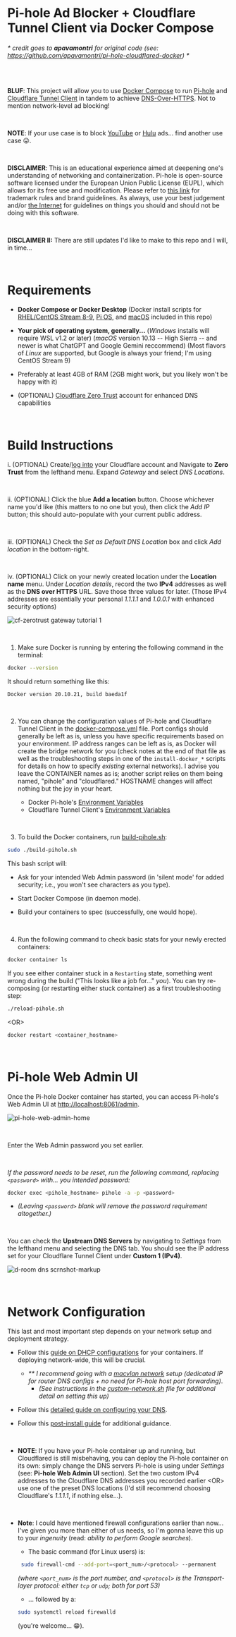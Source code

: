 # Pi-hole Ad Blocker + Cloudflare Tunnel Client via Docker Compose

###### \* _credit goes to **apavamontri** for original code (see: https://github.com/apavamontri/pi-hole-cloudflared-docker)_ *

<br>

**BLUF**: This project will allow you to use [Docker Compose](https://docs.docker.com/compose/) to run [Pi-hole](https://pi-hole.net/) and [Cloudflare Tunnel Client](https://github.com/cloudflare/cloudflared) in tandem to achieve [DNS-Over-HTTPS](https://docs.pi-hole.net/guides/dns/cloudflared/). Not to mention network-level ad blocking!

<br>

**NOTE**: If your use case is to block [YouTube](https://discourse.pi-hole.net/t/youtube-ads-getting-through-pihole-any-advances-in-100-blocking-without-also-blocking-youtube-videos/60951) or [Hulu](https://www.reddit.com/r/pihole/comments/lbzjyt/hulu_ads/?rdt=45152) ads... find another use case 😜.

<br>

**DISCLAIMER**: This is an educational experience aimed at deepening one's understanding of networking and containerization. Pi-hole is open-source software licensed under the European Union Public License (EUPL), which allows for its free use and modification. Please refer to [this link](https://pi-hole.net/trademark-rules-and-brand-guidelines/) for trademark rules and brand guidelines. As always, use your best judgement and/or [the Internet](https://www.reddit.com/r/pihole/comments/a6q2zv/are_there_any_legal_concerns_in_the_us_for_using/?rdt=44519) for guidelines on things you should and should not be doing with this software.

<br>

**DISCLAIMER II:** There are still updates I'd like to make to this repo and I will, in time...

<br>

# Requirements

* **Docker Compose or Docker Desktop** (Docker install scripts for [RHEL/CentOS Stream 8-9](./install-docker_rhel8-9.sh), [Pi OS](./install-docker_pi-os.sh), and [macOS](./install-docker_macos.sh) included in this repo)

* **Your pick of operating system, generally...** (_Windows_ installs will require WSL v1.2 or later) (_macOS_ version 10.13 -- High Sierra -- and newer is what ChatGPT and Google Gemini reccommend) (Most flavors of _Linux_ are supported, but Google is always your friend; I'm using CentOS Stream 9)

* Preferably at least 4GB of RAM (2GB might work, but you likely won't be happy with it)

* (OPTIONAL) [Cloudflare Zero Trust](https://www.cloudflare.com/zero-trust/products/access/) account for enhanced DNS capabilities

<br>

# Build Instructions

i. (OPTIONAL) Create/[log into](https://dash.cloudflare.com/login) your Cloudflare account and Navigate to **Zero Trust** from the lefthand menu. Expand _Gateway_ and select _DNS Locations_.

<br>

ii. (OPTIONAL) Click the blue **Add a location** button. Choose whichever name you'd like (this matters to no one but you), then click the _Add IP_ button; this should auto-populate with your current public address.

<br>

iii. (OPTIONAL) Check the _Set as Default DNS Location_ box and click _Add location_ in the bottom-right.

<br>

iv. (OPTIONAL) Click on your newly created location under the **Location name** menu. Under _Location details_, record the two **IPv4** addresses as well as the **DNS over HTTPS** URL. Save those three values for later. (Those IPv4 addresses are essentially your personal _1.1.1.1_ and _1.0.0.1_ with enhanced security options)

![cf-zerotrust gateway tutorial 1](https://github.com/user-attachments/assets/d543bdd3-a01e-4d81-844b-ab1543b02a5d)

<br>

1. Make sure Docker is running by entering the following command in the terminal:

```bash
docker --version
```

It should return something like this:

```text
Docker version 20.10.21, build baeda1f
```

<br>

2. You can change the configuration values of Pi-hole and Cloudflare Tunnel Client in the [docker-compose.yml](./docker-compose.yml) file. Port configs should generally be left as is, unless you have specific requirements based on your environment. IP address ranges can be left as is, as Docker will create the bridge network for you (check notes at the end of that file as well as the troubleshooting steps in one of the ```install-docker_*``` scripts for details on how to specify _existing_ external networks). I advise you leave the CONTAINER names as is; another script relies on them being named, "pihole" and "cloudflared." HOSTNAME changes will affect nothing but the joy in your heart.

   * Docker Pi-hole's [Environment Variables](https://github.com/pi-hole/docker-pi-hole/#environment-variables)
   * Cloudflare Tunnel Client's [Environment Variables](https://github.com/cloudflare/cloudflared/blob/master/cmd/cloudflared/proxydns/cmd.go)

<br>

3. To build the Docker containers, run [build-pihole.sh](./build-pihole.sh):

```bash
sudo ./build-pihole.sh
```

This bash script will:

   * Ask for your intended Web Admin password (in 'silent mode' for added security; i.e., you won't see characters as you type).

   * Start Docker Compose (in daemon mode).

   * Build your containers to spec (successfully, one would hope).

<br>

4. Run the following command to check basic stats for your newly erected containers:

```bash
docker container ls
```

If you see either container stuck in a ```Restarting``` state, something went wrong during the build ("This looks like a job for..." _you_). You can try re-composing (or restarting either stuck container) as a first troubleshooting step:

```bash
./reload-pihole.sh
```

\<OR\>

```bash
docker restart <container_hostname>
```

<br>

# Pi-hole Web Admin UI

Once the Pi-hole Docker container has started, you can access Pi-hole's Web Admin UI at [http://localhost:8061/admin](http://localhost:8061/admin).

![pi-hole-web-admin-home](https://github.com/dynamic-stall/pihole-cloudflared-docker/assets/76631795/80595882-7bb2-4b0f-aaff-5fd4f7b4623d)

<br>

Enter the Web Admin password you set earlier.

<br>

_If the password needs to be reset, run the following command, replacing ```<password>``` with... you intended password:_

```bash
docker exec <pihole_hostname> pihole -a -p <password>
```

* _(Leaving ```<password>``` blank will remove the password requirement altogether.)_

<br>

You can check the **Upstream DNS Servers** by navigating to _Settings_ from the lefthand menu and selecting the DNS tab. You should see the IP address set for your Cloudflare Tunnel Client under **Custom 1 (IPv4)**.

![d-room dns scrnshot-markup](https://github.com/dynamic-stall/pihole-cloudflared-docker/assets/76631795/e45c3a88-f66d-4a02-8e60-e1743f7ac9d7)

<br>

# Network Configuration

This last and most important step depends on your network setup and deployment strategy.

* Follow this [guide on DHCP configurations](https://docs.pi-hole.net/docker/dhcp/) for your containers. If deploying network-wide, this will be crucial.

   * _\*\* I recommend going with a [macvlan network](https://tonylawrence.com/posts/unix/synology/free-your-synology-ports/) setup (dedicated IP for router DNS configs + no need for Pi-hole host port forwarding)_.
      * _(See instructions in the [custom-network.sh](./custom-network.sh) file for additional detail on setting this up)_

* Follow this [detailed guide on configuring your DNS](https://discourse.pi-hole.net/t/how-do-i-configure-my-devices-to-use-pi-hole-as-their-dns-server/245).

* Follow this [post-install guide](https://docs.pi-hole.net/main/post-install/) for additional guidance.

<br>

* **NOTE**: If you have your Pi-hole container up and running, but Cloudflared is still misbehaving, you can deploy the Pi-hole container on its own: simply change the DNS servers Pi-hole is using under _Settings_ (see: **Pi-hole Web Admin UI** section). Set the two custom IPv4 addresses to the Cloudflare DNS addresses you recorded earlier \<OR\> use one of the preset DNS locations (I'd still recommend choosing Cloudflare's _1.1.1.1_, if nothing else...).

<br>

* **Note**: I could have mentioned firewall configurations earlier than now... I've given you more than either of us needs, so I'm gonna leave this up to your _ingenuity_ (read: _ability to perform Google searches_).
   * The basic command (for Linux users) is:

  ```bash
   sudo firewall-cmd --add-port=<port_num>/<protocol> --permanent

   ```
   _(where ```<port_num>``` is the port number, and ```<protocol>``` is the Transport-layer protocol: either ```tcp``` or ```udp```; both for port 53)_

   * ... followed by a:

   ```bash
   sudo systemctl reload firewalld
   ```
   (you're welcome... 😁).
